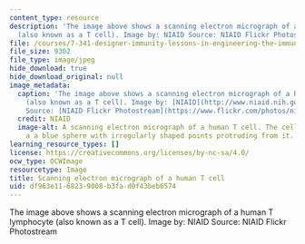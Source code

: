 ```yaml
---
content_type: resource
description: 'The image above shows a scanning electron micrograph of a human T lymphocyte
  (also known as a T cell). Image by: NIAID Source: NIAID Flickr Photostream'
file: /courses/7-341-designer-immunity-lessons-in-engineering-the-immune-system-spring-2014/df963e1168239008b3fad0f43beb6574_7-341s14-th.jpg
file_size: 9302
file_type: image/jpeg
hide_download: true
hide_download_original: null
image_metadata:
  caption: 'The image above shows a scanning electron micrograph of a human T lymphocyte
    (also known as a T cell). Image by: [NIAID](http://www.niaid.nih.gov/Pages/default.aspx)
    Source: [NIAID Flickr Photostream](https://www.flickr.com/photos/niaid/5950870236/)'
  credit: NIAID
  image-alt: A scanning electron micrograph of a human T cell. The cell appears as
    a a blue sphere with irregularly shaped points protruding from it.
learning_resource_types: []
license: https://creativecommons.org/licenses/by-nc-sa/4.0/
ocw_type: OCWImage
resourcetype: Image
title: Scanning electron micrograph of a human T cell
uid: df963e11-6823-9008-b3fa-d0f43beb6574
---
```

The image above shows a scanning electron micrograph of a human T lymphocyte (also known as a T cell). Image by: NIAID Source: NIAID Flickr Photostream